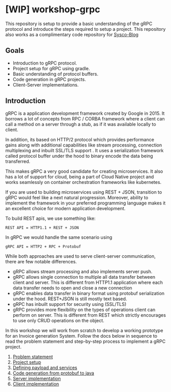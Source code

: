 # [WIP] workshop-grpc
This repository is setup to provide a basic understanding of the gRPC protocol and introduce the steps required to setup a project. This repository also works as a complimentary code repository for [Sysco-Blog](adfasdf)

## Goals
- Introduction to gRPC protocol.
- Project setup for gRPC using gradle.
- Basic understanding of protocol buffers.
- Code generation in gRPC projects.
- Client-Server implementations.

## Introduction

gRPC is a application development framework created by Google in 2015. It borrows a lot of concepts from RPC / CORBA framework where a client can call a method on a server through a stub, as if it was available locally to client. 

In addition, its based on HTTP/2 protocol which provides performance gains along with additional capabilities like stream processing, connection multiplexing and inbuilt SSL/TLS support . It uses a serialization framework called protocol buffer  under the hood to binary encode the data being transferred.

This makes gRPC a very good candidate for creating microservices. It also has a lot of support for cloud, being a part of Cloud Native project and works seamlessly on container orchestration frameworks like kubernetes. 

If you are used to building microservices using REST + JSON, transition to gRPC would feel like a next natural progression. Moreover, ability to implement the framework in your preferred programming language makes it an excellent choice for modern application development.

To build REST apis, we use something like:
```
REST API = HTTP1.1 + REST + JSON
```
In gRPC we would handle the same scenario using
```
gRPC API = HTTP2 + RPC + Protobuf
```
While both approaches are used to serve client-server communication, there are few notable differences.
- gRPC allows stream processing and also implements server push.
- gRPC allows single connection to multiple all data transfer between client and server. This is different from HTTP1.1 application where each data transfer needs to open and close a new connection
- gRPC enables data transfer in binary format using protobuf serialization under the hood. REST+JSON is still mostly text based.
- gRPC has inbuilt support for security using (SSL/TLS)
- gRPC provides more flexibility on the types of operations client can perform on  server. This is different from REST which strictly encourages to use only CRUD operations on the object.

In this workshop we will work from scratch to develop a working prototype for an Invoice generation System. Follow the docs below in sequence to read the problem statement and step-by-step process to implement a gRPC project.
1. [Problem statement](./docs/01-problem-statement/README.md)
2. [Project setup](./docs/02-project-setup/README.md)
3. [Defining payload and services](./docs/03-defining-payload/README.md)
4. [Code generation from protobuf to java](./docs/04-code-generation/README.md)
5. [Server implementation](./docs/05-server-implementation/README.md)
6. [Client implementation](./docs/06-client-implementation/README.md)
